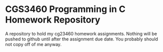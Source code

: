 # CGS3460 Programming in C Homework Repository

A repository to hold my cg23460 homework assignments. Nothing will be pushed
to github until after the assignment due date. You probably should not
copy off of me anyway.
